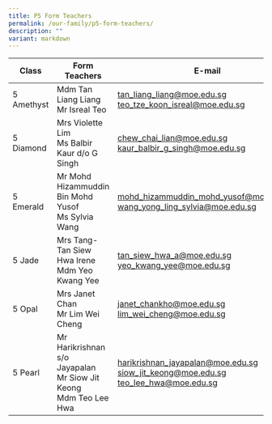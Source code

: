 ```yaml
---
title: P5 Form Teachers
permalink: /our-family/p5-form-teachers/
description: ""
variant: markdown
---
```

| Class | Form Teachers | E-mail |
| -------- | -------- | -------- |
| 5 Amethyst | Mdm Tan Liang Liang<br>Mr Isreal Teo | tan_liang_liang@moe.edu.sg<br>teo_tze_koon_isreal@moe.edu.sg |
| 5 Diamond | Mrs Violette Lim<br>Ms Balbir Kaur d/o G Singh | chew_chai_lian@moe.edu.sg<br>kaur_balbir_g_singh@moe.edu.sg |
| 5 Emerald | Mr Mohd Hizammuddin Bin Mohd Yusof<br>Ms Sylvia Wang | mohd_hizammuddin_mohd_yusof@moe.edu.sg<br>wang_yong_ling_sylvia@moe.edu.sg |
| 5 Jade | Mrs Tang-Tan Siew Hwa Irene<br>Mdm Yeo Kwang Yee | tan_siew_hwa_a@moe.edu.sg<br>yeo_kwang_yee@moe.edu.sg | 
| 5 Opal | Mrs Janet Chan<br>Mr Lim Wei Cheng | janet_chankho@moe.edu.sg<br>lim_wei_cheng@moe.edu.sg |
| 5 Pearl | Mr Harikrishnan s/o Jayapalan<br>Mr Siow Jit Keong<br>Mdm Teo Lee Hwa | harikrishnan_jayapalan@moe.edu.sg<br>siow_jit_keong@moe.edu.sg<br>teo_lee_hwa@moe.edu.sg |